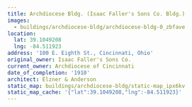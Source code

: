 ```yaml
---
title: Archdiocese Bldg. (Isaac Faller's Sons Co. Bldg.)
images:
  - buildings/archdiocese-bldg/archdiocese-bldg-0_zbfave
location:
  lat: 39.1049208
  lng: -84.511923
address: '100 E. Eighth St., Cincinnati, Ohio'
original_owner: Isaac Faller's Sons Co.
current_owner: Archdiocese of Cincinnati
date_of_completion: '1910'
architect: Elzner & Anderson
static_map: buildings/archdiocese-bldg/static-map_ipx6kv
static_map_cache: '{"lat":39.1049208,"lng":-84.511923}'
---
```

